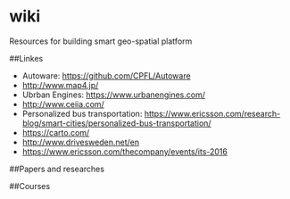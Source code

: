 # wiki
Resources for building smart geo-spatial platform

##Linkes
  * Autoware: https://github.com/CPFL/Autoware
  * http://www.map4.jp/
  * Ubrban Engines: https://www.urbanengines.com/
  * http://www.ceiia.com/
  * Personalized bus transportation: https://www.ericsson.com/research-blog/smart-cities/personalized-bus-transportation/
  * https://carto.com/
  * http://www.drivesweden.net/en
  * https://www.ericsson.com/thecompany/events/its-2016
  
##Papers and researches

##Courses
